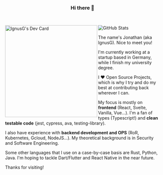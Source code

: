 <div>
  <h3 align="center">Hi there 👋</h3>
  <br />
  <a href="https://app.daily.dev/IgnusG">
    <p><img align="left" src="https://api.daily.dev/devcards/4a221d409db840ed9618499dbb540e11.png?r=0yd" width="300" alt="IgnusG's Dev Card" /></p>
  </a>
</div>

<img alt="GitHub Stats" src="https://github-readme-stats.vercel.app/api?username=ignusg&show_icons=true&hide_title=true&count_private=true&text_color=ffffff&bg_color=0d1217&icon_color=2a6eca&border_color=919496&border_radius=25" />

The name's Jonathan (aka IgnusG). Nice to meet you! <!-- Hello there sneaky source code viewer, enjoy the stay ;) -->
  
I'm currently working at a startup based in Germany, while I finish my university degree. 
  
I ❤ Open Source Projects, which is why I try and do my best at contributing back wherever I can.

My focus is mostly on <strong>frontend</strong> (React, Svelte, Vanilla, Vue...). I'm a fan of types (Typescript!<!-- Why are there so many libraries without types?! :( -->) and <strong>clean testable code</strong> (jest, cypress, ava, testing-library). 
  
I also have experience with <strong>backend development and OPS</strong> (RoR, Kubernetes, Gcloud, NodeJS...<!-- And Azure, but since my last login attempt I'm still waiting for my OTP Email. 2 years and counting... -->). My theoretical background is in Security and Software Engineering. 

Some other languages that I use on a case-by-case basis are Rust, Python, Java. I'm hoping to tackle Dart/Flutter and React Native in the near future. 
  
Thanks for visiting! <!-- If you've made it this far, here is a cookie for you 🍪 --> 
